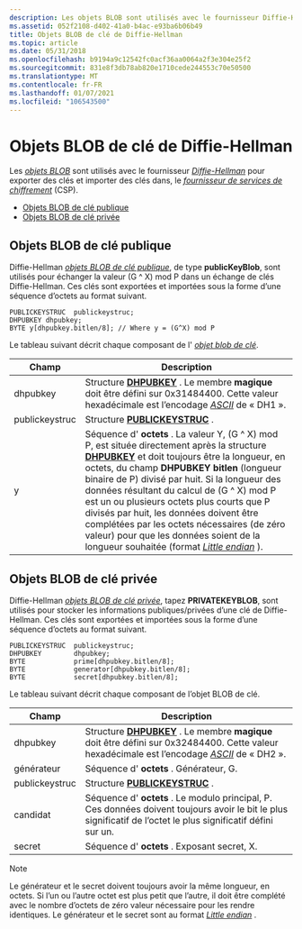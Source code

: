 ```yaml
---
description: Les objets BLOB sont utilisés avec le fournisseur Diffie-Hellman pour exporter des clés et importer des clés dans, le fournisseur de services de chiffrement (CSP).
ms.assetid: 052f2108-d402-41a0-b4ac-e93ba6b06b49
title: Objets BLOB de clé de Diffie-Hellman
ms.topic: article
ms.date: 05/31/2018
ms.openlocfilehash: b9194a9c12542fc0acf36aa0064a2f3e304e25f2
ms.sourcegitcommit: 831e8f3db78ab820e1710cede244553c70e50500
ms.translationtype: MT
ms.contentlocale: fr-FR
ms.lasthandoff: 01/07/2021
ms.locfileid: "106543500"
---
```

# <a name="diffie-hellman-key-blobs"></a>Objets BLOB de clé de Diffie-Hellman

Les [*objets BLOB*](../secgloss/b-gly.md) sont utilisés avec le fournisseur [*Diffie-Hellman*](../secgloss/d-gly.md) pour exporter des clés et importer des clés dans, le [*fournisseur de services de chiffrement*](../secgloss/c-gly.md) (CSP).

-   [Objets BLOB de clé publique](#public-key-blobs)
-   [Objets BLOB de clé privée](#private-key-blobs)

## <a name="public-key-blobs"></a>Objets BLOB de clé publique

Diffie-Hellman [*objets BLOB de clé publique*](../secgloss/p-gly.md), de type **publicKeyBlob**, sont utilisés pour échanger la valeur (G ^ X) mod P dans un échange de clés Diffie-Hellman. Ces clés sont exportées et importées sous la forme d’une séquence d’octets au format suivant.

``` syntax
PUBLICKEYSTRUC  publickeystruc; 
DHPUBKEY dhpubkey;
BYTE y[dhpubkey.bitlen/8]; // Where y = (G^X) mod P
```

Le tableau suivant décrit chaque composant de l' [*objet blob de clé*](../secgloss/k-gly.md).



| Champ          | Description                                                                                                                                                                                                                                                                                                                                                                                                                                                                                                                                                                    |
|----------------|--------------------------------------------------------------------------------------------------------------------------------------------------------------------------------------------------------------------------------------------------------------------------------------------------------------------------------------------------------------------------------------------------------------------------------------------------------------------------------------------------------------------------------------------------------------------------------|
| dhpubkey       | Structure [**DHPUBKEY**](/windows/win32/api/wincrypt/ns-wincrypt-dhpubkey) . Le membre **magique** doit être défini sur 0x31484400. Cette valeur hexadécimale est l’encodage [*ASCII*](../secgloss/a-gly.md) de « DH1 ».                                                                                                                                                                                                                                                                                                                                                                 |
| publickeystruc | Structure [**PUBLICKEYSTRUC**](/windows/desktop/api/Wincrypt/ns-wincrypt-publickeystruc) .                                                                                                                                                                                                                                                                                                                                                                                                                                                                                                                          |
| y              | Séquence d' **octets** . La valeur Y, (G ^ X) mod P, est située directement après la structure [**DHPUBKEY**](/windows/win32/api/wincrypt/ns-wincrypt-dhpubkey) et doit toujours être la longueur, en octets, du champ **DHPUBKEY bitlen** (longueur binaire de P) divisé par huit. Si la longueur des données résultant du calcul de (G ^ X) mod P est un ou plusieurs octets plus courts que P divisés par huit, les données doivent être complétées par les octets nécessaires (de zéro valeur) pour que les données soient de la longueur souhaitée (format [*Little endian*](../secgloss/l-gly.md) ). |



 

## <a name="private-key-blobs"></a>Objets BLOB de clé privée

Diffie-Hellman [*objets BLOB de clé privée*](../secgloss/p-gly.md), tapez **PRIVATEKEYBLOB**, sont utilisés pour stocker les informations publiques/privées d’une clé de Diffie-Hellman. Ces clés sont exportées et importées sous la forme d’une séquence d’octets au format suivant.

``` syntax
PUBLICKEYSTRUC  publickeystruc; 
DHPUBKEY        dhpubkey;
BYTE            prime[dhpubkey.bitlen/8];
BYTE            generator[dhpubkey.bitlen/8];
BYTE            secret[dhpubkey.bitlen/8];
```

Le tableau suivant décrit chaque composant de l’objet BLOB de clé.



| Champ          | Description                                                                                                                                                                                                  |
|----------------|--------------------------------------------------------------------------------------------------------------------------------------------------------------------------------------------------------------|
| dhpubkey       | Structure [**DHPUBKEY**](/windows/win32/api/wincrypt/ns-wincrypt-dhpubkey) . Le membre **magique** doit être défini sur 0x32484400. Cette valeur hexadécimale est l’encodage [*ASCII*](../secgloss/a-gly.md) de « DH2 ». |
| générateur      | Séquence d' **octets** . Générateur, G.                                                                                                                                                                       |
| publickeystruc | Structure [**PUBLICKEYSTRUC**](/windows/desktop/api/Wincrypt/ns-wincrypt-publickeystruc) .                                                                                                                                                        |
| candidat          | Séquence d' **octets** . Le modulo principal, P. Ces données doivent toujours avoir le bit le plus significatif de l’octet le plus significatif défini sur un.                                                                      |
| secret         | Séquence d' **octets** . Exposant secret, X.                                                                                                                                                                 |



 

> [!Note]  
> Le générateur et le secret doivent toujours avoir la même longueur, en octets. Si l’un ou l’autre octet est plus petit que l’autre, il doit être complété avec le nombre d’octets de zéro valeur nécessaire pour les rendre identiques. Le générateur et le secret sont au format [*Little endian*](../secgloss/l-gly.md) .

 

 

 
